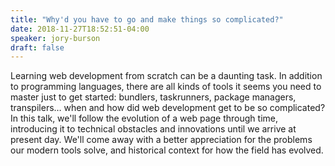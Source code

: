 ```yaml
---
title: "Why'd you have to go and make things so complicated?"
date: 2018-11-27T18:52:51-04:00
speaker: jory-burson
draft: false
---
```


Learning web development from scratch can be a daunting task. In addition to programming languages, there are all kinds of tools it seems you need to master just to get started: bundlers, taskrunners, package managers, transpilers… when and how did web development get to be so complicated? In this talk, we'll follow the evolution of a web page through time, introducing it to technical obstacles and innovations until we arrive at present day. We'll come away with a better appreciation for the problems our modern tools solve, and historical context for how the field has evolved.